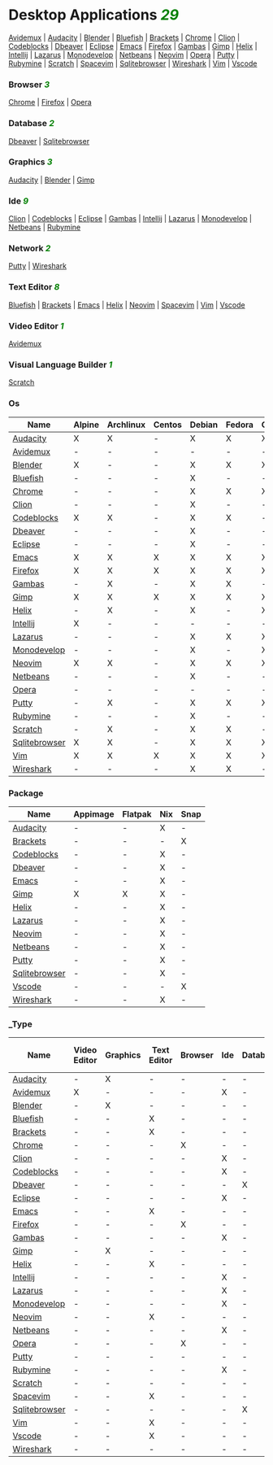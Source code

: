 # Desktop Applications <i style='color:green;'>29</i>
[Avidemux](https://github.com/bearddan2000?tab=repositories&q=avidemux&type=&language=&sort=) | [Audacity](https://github.com/bearddan2000?tab=repositories&q=audacity&type=&language=&sort=) | [Blender](https://github.com/bearddan2000?tab=repositories&q=blender&type=&language=&sort=) | [Bluefish](https://github.com/bearddan2000?tab=repositories&q=bluefish&type=&language=&sort=) | [Brackets](https://github.com/bearddan2000?tab=repositories&q=brackets&type=&language=&sort=) | [Chrome](https://github.com/bearddan2000?tab=repositories&q=chrome&type=&language=&sort=) | [Clion](https://github.com/bearddan2000?tab=repositories&q=clion&type=&language=&sort=) | [Codeblocks](https://github.com/bearddan2000?tab=repositories&q=codeblocks&type=&language=&sort=) | [Dbeaver](https://github.com/bearddan2000?tab=repositories&q=dbeaver&type=&language=&sort=) | [Eclipse](https://github.com/bearddan2000?tab=repositories&q=eclipse&type=&language=&sort=) | [Emacs](https://github.com/bearddan2000?tab=repositories&q=emacs&type=&language=&sort=) | [Firefox](https://github.com/bearddan2000?tab=repositories&q=firefox&type=&language=&sort=) | [Gambas](https://github.com/bearddan2000?tab=repositories&q=gambas&type=&language=&sort=) | [Gimp](https://github.com/bearddan2000?tab=repositories&q=gimp&type=&language=&sort=) | [Helix](https://github.com/bearddan2000?tab=repositories&q=helix&type=&language=&sort=) | [Intellij](https://github.com/bearddan2000?tab=repositories&q=intellij&type=&language=&sort=) | [Lazarus](https://github.com/bearddan2000?tab=repositories&q=lazarus&type=&language=&sort=) | [Monodevelop](https://github.com/bearddan2000?tab=repositories&q=monodevelop&type=&language=&sort=) | [Netbeans](https://github.com/bearddan2000?tab=repositories&q=netbeans&type=&language=&sort=) | [Neovim](https://github.com/bearddan2000?tab=repositories&q=neovim&type=&language=&sort=) | [Opera](https://github.com/bearddan2000?tab=repositories&q=opera&type=&language=&sort=) | [Putty](https://github.com/bearddan2000?tab=repositories&q=putty&type=&language=&sort=) | [Rubymine](https://github.com/bearddan2000?tab=repositories&q=rubymine&type=&language=&sort=) | [Scratch](https://github.com/bearddan2000?tab=repositories&q=scratch&type=&language=&sort=) | [Spacevim](https://github.com/bearddan2000?tab=repositories&q=spacevim&type=&language=&sort=) | [Sqlitebrowser](https://github.com/bearddan2000?tab=repositories&q=sqlitebrowser&type=&language=&sort=) | [Wireshark](https://github.com/bearddan2000?tab=repositories&q=wireshark&type=&language=&sort=) | [Vim](https://github.com/bearddan2000?tab=repositories&q=vim&type=&language=&sort=) | [Vscode](https://github.com/bearddan2000?tab=repositories&q=vscode&type=&language=&sort=)
### Browser <i style='color:green;'>3</i>
[Chrome](https://github.com/bearddan2000?tab=repositories&q=chrome&type=&language=&sort=) | [Firefox](https://github.com/bearddan2000?tab=repositories&q=firefox&type=&language=&sort=) | [Opera](https://github.com/bearddan2000?tab=repositories&q=opera&type=&language=&sort=)
### Database <i style='color:green;'>2</i>
[Dbeaver](https://github.com/bearddan2000?tab=repositories&q=dbeaver&type=&language=&sort=) | [Sqlitebrowser](https://github.com/bearddan2000?tab=repositories&q=sqlitebrowser&type=&language=&sort=)
### Graphics <i style='color:green;'>3</i>
[Audacity](https://github.com/bearddan2000?tab=repositories&q=audacity&type=&language=&sort=) | [Blender](https://github.com/bearddan2000?tab=repositories&q=blender&type=&language=&sort=) | [Gimp](https://github.com/bearddan2000?tab=repositories&q=gimp&type=&language=&sort=)
### Ide <i style='color:green;'>9</i>
[Clion](https://github.com/bearddan2000?tab=repositories&q=clion&type=&language=&sort=) | [Codeblocks](https://github.com/bearddan2000?tab=repositories&q=codeblocks&type=&language=&sort=) | [Eclipse](https://github.com/bearddan2000?tab=repositories&q=eclipse&type=&language=&sort=) | [Gambas](https://github.com/bearddan2000?tab=repositories&q=gambas&type=&language=&sort=) | [Intellij](https://github.com/bearddan2000?tab=repositories&q=intellij&type=&language=&sort=) | [Lazarus](https://github.com/bearddan2000?tab=repositories&q=lazarus&type=&language=&sort=) | [Monodevelop](https://github.com/bearddan2000?tab=repositories&q=monodevelop&type=&language=&sort=) | [Netbeans](https://github.com/bearddan2000?tab=repositories&q=netbeans&type=&language=&sort=) | [Rubymine](https://github.com/bearddan2000?tab=repositories&q=rubymine&type=&language=&sort=)
### Network <i style='color:green;'>2</i>
[Putty](https://github.com/bearddan2000?tab=repositories&q=putty&type=&language=&sort=) | [Wireshark](https://github.com/bearddan2000?tab=repositories&q=wireshark&type=&language=&sort=)
### Text Editor <i style='color:green;'>8</i>
[Bluefish](https://github.com/bearddan2000?tab=repositories&q=bluefish&type=&language=&sort=) | [Brackets](https://github.com/bearddan2000?tab=repositories&q=brackets&type=&language=&sort=) | [Emacs](https://github.com/bearddan2000?tab=repositories&q=emacs&type=&language=&sort=) | [Helix](https://github.com/bearddan2000?tab=repositories&q=helix&type=&language=&sort=) | [Neovim](https://github.com/bearddan2000?tab=repositories&q=neovim&type=&language=&sort=) | [Spacevim](https://github.com/bearddan2000?tab=repositories&q=spacevim&type=&language=&sort=) | [Vim](https://github.com/bearddan2000?tab=repositories&q=vim&type=&language=&sort=) | [Vscode](https://github.com/bearddan2000?tab=repositories&q=vscode&type=&language=&sort=)
### Video Editor <i style='color:green;'>1</i>
[Avidemux](https://github.com/bearddan2000?tab=repositories&q=avidemux&type=&language=&sort=)
### Visual Language Builder <i style='color:green;'>1</i>
[Scratch](https://github.com/bearddan2000?tab=repositories&q=scratch&type=&language=&sort=)
### Os
Name | Alpine | Archlinux | Centos | Debian | Fedora | Opensuse | Ubuntu
---- | ------ | --------- | ------ | ------ | ------ | -------- | ------
[Audacity](https://github.com/bearddan2000?tab=repositories&q=audacity&type=&language=&sort=) | X | X | - | X | X | X | X
[Avidemux](https://github.com/bearddan2000?tab=repositories&q=avidemux&type=&language=&sort=) | - | - | - | - | - | - | X
[Blender](https://github.com/bearddan2000?tab=repositories&q=blender&type=&language=&sort=) | X | - | - | X | X | X | X
[Bluefish](https://github.com/bearddan2000?tab=repositories&q=bluefish&type=&language=&sort=) | - | - | - | X | - | - | X
[Chrome](https://github.com/bearddan2000?tab=repositories&q=chrome&type=&language=&sort=) | - | - | - | X | X | X | X
[Clion](https://github.com/bearddan2000?tab=repositories&q=clion&type=&language=&sort=) | - | - | - | X | - | - | X
[Codeblocks](https://github.com/bearddan2000?tab=repositories&q=codeblocks&type=&language=&sort=) | X | X | - | X | X | - | X
[Dbeaver](https://github.com/bearddan2000?tab=repositories&q=dbeaver&type=&language=&sort=) | - | - | - | X | - | - | X
[Eclipse](https://github.com/bearddan2000?tab=repositories&q=eclipse&type=&language=&sort=) | - | - | - | X | - | - | X
[Emacs](https://github.com/bearddan2000?tab=repositories&q=emacs&type=&language=&sort=) | X | X | X | X | X | X | X
[Firefox](https://github.com/bearddan2000?tab=repositories&q=firefox&type=&language=&sort=) | X | X | X | X | X | X | X
[Gambas](https://github.com/bearddan2000?tab=repositories&q=gambas&type=&language=&sort=) | - | X | - | X | X | - | X
[Gimp](https://github.com/bearddan2000?tab=repositories&q=gimp&type=&language=&sort=) | X | X | X | X | X | X | X
[Helix](https://github.com/bearddan2000?tab=repositories&q=helix&type=&language=&sort=) | - | X | - | X | - | X | X
[Intellij](https://github.com/bearddan2000?tab=repositories&q=intellij&type=&language=&sort=) | X | - | - | - | - | - | X
[Lazarus](https://github.com/bearddan2000?tab=repositories&q=lazarus&type=&language=&sort=) | - | - | - | X | X | X | X
[Monodevelop](https://github.com/bearddan2000?tab=repositories&q=monodevelop&type=&language=&sort=) | - | - | - | X | - | X | X
[Neovim](https://github.com/bearddan2000?tab=repositories&q=neovim&type=&language=&sort=) | X | X | - | X | X | X | X
[Netbeans](https://github.com/bearddan2000?tab=repositories&q=netbeans&type=&language=&sort=) | - | - | - | X | - | - | X
[Opera](https://github.com/bearddan2000?tab=repositories&q=opera&type=&language=&sort=) | - | - | - | - | - | - | X
[Putty](https://github.com/bearddan2000?tab=repositories&q=putty&type=&language=&sort=) | - | X | - | X | X | X | X
[Rubymine](https://github.com/bearddan2000?tab=repositories&q=rubymine&type=&language=&sort=) | - | - | - | X | - | - | X
[Scratch](https://github.com/bearddan2000?tab=repositories&q=scratch&type=&language=&sort=) | - | X | - | X | X | - | X
[Sqlitebrowser](https://github.com/bearddan2000?tab=repositories&q=sqlitebrowser&type=&language=&sort=) | X | X | - | X | X | X | X
[Vim](https://github.com/bearddan2000?tab=repositories&q=vim&type=&language=&sort=) | X | X | X | X | X | X | X
[Wireshark](https://github.com/bearddan2000?tab=repositories&q=wireshark&type=&language=&sort=) | - | - | - | X | X | - | X
### Package
Name | Appimage | Flatpak | Nix | Snap
---- | -------- | ------- | --- | ----
[Audacity](https://github.com/bearddan2000?tab=repositories&q=audacity&type=&language=&sort=) | - | - | X | -
[Brackets](https://github.com/bearddan2000?tab=repositories&q=brackets&type=&language=&sort=) | - | - | - | X
[Codeblocks](https://github.com/bearddan2000?tab=repositories&q=codeblocks&type=&language=&sort=) | - | - | X | -
[Dbeaver](https://github.com/bearddan2000?tab=repositories&q=dbeaver&type=&language=&sort=) | - | - | X | -
[Emacs](https://github.com/bearddan2000?tab=repositories&q=emacs&type=&language=&sort=) | - | - | X | -
[Gimp](https://github.com/bearddan2000?tab=repositories&q=gimp&type=&language=&sort=) | X | X | X | -
[Helix](https://github.com/bearddan2000?tab=repositories&q=helix&type=&language=&sort=) | - | - | X | -
[Lazarus](https://github.com/bearddan2000?tab=repositories&q=lazarus&type=&language=&sort=) | - | - | X | -
[Neovim](https://github.com/bearddan2000?tab=repositories&q=neovim&type=&language=&sort=) | - | - | X | -
[Netbeans](https://github.com/bearddan2000?tab=repositories&q=netbeans&type=&language=&sort=) | - | - | X | -
[Putty](https://github.com/bearddan2000?tab=repositories&q=putty&type=&language=&sort=) | - | - | X | -
[Sqlitebrowser](https://github.com/bearddan2000?tab=repositories&q=sqlitebrowser&type=&language=&sort=) | - | - | X | -
[Vscode](https://github.com/bearddan2000?tab=repositories&q=vscode&type=&language=&sort=) | - | - | - | X
[Wireshark](https://github.com/bearddan2000?tab=repositories&q=wireshark&type=&language=&sort=) | - | - | X | -
### _Type
Name | Video Editor | Graphics | Text Editor | Browser | Ide | Database | Network | Visual Language Builder
---- | ------------ | -------- | ----------- | ------- | --- | -------- | ------- | -----------------------
[Audacity](https://github.com/bearddan2000?tab=repositories&q=audacity&type=&language=&sort=) | - | X | - | - | - | - | - | -
[Avidemux](https://github.com/bearddan2000?tab=repositories&q=avidemux&type=&language=&sort=) | X | - | - | - | X | - | - | -
[Blender](https://github.com/bearddan2000?tab=repositories&q=blender&type=&language=&sort=) | - | X | - | - | - | - | - | -
[Bluefish](https://github.com/bearddan2000?tab=repositories&q=bluefish&type=&language=&sort=) | - | - | X | - | - | - | - | -
[Brackets](https://github.com/bearddan2000?tab=repositories&q=brackets&type=&language=&sort=) | - | - | X | - | - | - | - | -
[Chrome](https://github.com/bearddan2000?tab=repositories&q=chrome&type=&language=&sort=) | - | - | - | X | - | - | - | -
[Clion](https://github.com/bearddan2000?tab=repositories&q=clion&type=&language=&sort=) | - | - | - | - | X | - | - | -
[Codeblocks](https://github.com/bearddan2000?tab=repositories&q=codeblocks&type=&language=&sort=) | - | - | - | - | X | - | - | -
[Dbeaver](https://github.com/bearddan2000?tab=repositories&q=dbeaver&type=&language=&sort=) | - | - | - | - | - | X | - | -
[Eclipse](https://github.com/bearddan2000?tab=repositories&q=eclipse&type=&language=&sort=) | - | - | - | - | X | - | - | -
[Emacs](https://github.com/bearddan2000?tab=repositories&q=emacs&type=&language=&sort=) | - | - | X | - | - | - | - | -
[Firefox](https://github.com/bearddan2000?tab=repositories&q=firefox&type=&language=&sort=) | - | - | - | X | - | - | - | -
[Gambas](https://github.com/bearddan2000?tab=repositories&q=gambas&type=&language=&sort=) | - | - | - | - | X | - | - | -
[Gimp](https://github.com/bearddan2000?tab=repositories&q=gimp&type=&language=&sort=) | - | X | - | - | - | - | - | -
[Helix](https://github.com/bearddan2000?tab=repositories&q=helix&type=&language=&sort=) | - | - | X | - | - | - | - | -
[Intellij](https://github.com/bearddan2000?tab=repositories&q=intellij&type=&language=&sort=) | - | - | - | - | X | - | - | -
[Lazarus](https://github.com/bearddan2000?tab=repositories&q=lazarus&type=&language=&sort=) | - | - | - | - | X | - | - | -
[Monodevelop](https://github.com/bearddan2000?tab=repositories&q=monodevelop&type=&language=&sort=) | - | - | - | - | X | - | - | -
[Neovim](https://github.com/bearddan2000?tab=repositories&q=neovim&type=&language=&sort=) | - | - | X | - | - | - | - | -
[Netbeans](https://github.com/bearddan2000?tab=repositories&q=netbeans&type=&language=&sort=) | - | - | - | - | X | - | - | -
[Opera](https://github.com/bearddan2000?tab=repositories&q=opera&type=&language=&sort=) | - | - | - | X | - | - | - | -
[Putty](https://github.com/bearddan2000?tab=repositories&q=putty&type=&language=&sort=) | - | - | - | - | - | - | X | -
[Rubymine](https://github.com/bearddan2000?tab=repositories&q=rubymine&type=&language=&sort=) | - | - | - | - | X | - | - | -
[Scratch](https://github.com/bearddan2000?tab=repositories&q=scratch&type=&language=&sort=) | - | - | - | - | - | - | - | X
[Spacevim](https://github.com/bearddan2000?tab=repositories&q=spacevim&type=&language=&sort=) | - | - | X | - | - | - | - | -
[Sqlitebrowser](https://github.com/bearddan2000?tab=repositories&q=sqlitebrowser&type=&language=&sort=) | - | - | - | - | - | X | - | -
[Vim](https://github.com/bearddan2000?tab=repositories&q=vim&type=&language=&sort=) | - | - | X | - | - | - | - | -
[Vscode](https://github.com/bearddan2000?tab=repositories&q=vscode&type=&language=&sort=) | - | - | X | - | - | - | - | -
[Wireshark](https://github.com/bearddan2000?tab=repositories&q=wireshark&type=&language=&sort=) | - | - | - | - | - | - | X | -
